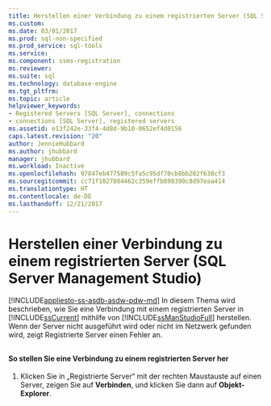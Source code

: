 ```yaml
---
title: Herstellen einer Verbindung zu einem registrierten Server (SQL Server Management Studio) | Microsoft-Dokumentation
ms.custom: 
ms.date: 03/01/2017
ms.prod: sql-non-specified
ms.prod_service: sql-tools
ms.service: 
ms.component: ssms-registration
ms.reviewer: 
ms.suite: sql
ms.technology: database-engine
ms.tgt_pltfrm: 
ms.topic: article
helpviewer_keywords:
- Registered Servers [SQL Server], connections
- connections [SQL Server], registered servers
ms.assetid: e13f242e-33f4-4d8d-9b10-0652ef4d0156
caps.latest.revision: "20"
author: JennieHubbard
ms.author: jhubbard
manager: jhubbard
ms.workload: Inactive
ms.openlocfilehash: 97847eb477589c5fa5c95df70cb8bb202f638cf3
ms.sourcegitcommit: cc71f1027884462c359effb898390c8d97eaa414
ms.translationtype: HT
ms.contentlocale: de-DE
ms.lasthandoff: 12/21/2017
---
```

# <a name="connect-to-a-registered-server-sql-server-management-studio"></a>Herstellen einer Verbindung zu einem registrierten Server (SQL Server Management Studio)
[!INCLUDE[appliesto-ss-asdb-asdw-pdw-md](../../includes/appliesto-ss-asdb-asdw-pdw-md.md)] In diesem Thema wird beschrieben, wie Sie eine Verbindung mit einem registrierten Server in [!INCLUDE[ssCurrent](../../includes/sscurrent-md.md)] mithilfe von [!INCLUDE[ssManStudioFull](../../includes/ssmanstudiofull-md.md)] herstellen. Wenn der Server nicht ausgeführt wird oder nicht im Netzwerk gefunden wird, zeigt Registrierte Server einen Fehler an.  
  
##  <a name="SSMSProcedure"></a>  
  
#### <a name="to-connect-to-a-registered-server"></a>So stellen Sie eine Verbindung zu einem registrierten Server her  
  
1.  Klicken Sie in „Registrierte Server“ mit der rechten Maustauste auf einen Server, zeigen Sie auf **Verbinden**, und klicken Sie dann auf **Objekt-Explorer**.  
  
  
